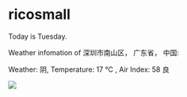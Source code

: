 # ricosmall

Today is Tuesday.

Weather infomation of 深圳市南山区， 广东省， 中国: 

Weather: 阴, Temperature: 17 ℃ , Air Index: 58 良

<img src="https://github-readme-stats.vercel.app/api?username=ricosmall&show_icons=true" />
